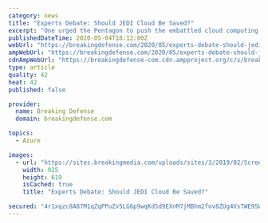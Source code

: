 ```yaml
---
category: news
title: "Experts Debate: Should JEDI Cloud Be Saved?"
excerpt: "One urged the Pentagon to push the embattled cloud computing contract through. Two said kill it. One said JEDI is still worth saving — but it’s running out of time."
publishedDateTime: 2020-05-04T18:12:00Z
webUrl: "https://breakingdefense.com/2020/05/experts-debate-should-jedi-cloud-be-saved/"
ampWebUrl: "https://breakingdefense.com/2020/05/experts-debate-should-jedi-cloud-be-saved/amp/"
cdnAmpWebUrl: "https://breakingdefense-com.cdn.ampproject.org/c/s/breakingdefense.com/2020/05/experts-debate-should-jedi-cloud-be-saved/amp/"
type: article
quality: 42
heat: 42
published: false

provider:
  name: Breaking Defense
  domain: breakingdefense.com

topics:
  - Azure

images:
  - url: "https://sites.breakingmedia.com/uploads/sites/3/2019/02/Screen-Shot-2019-02-05-at-12.58.21-PM.png"
    width: 925
    height: 619
    isCached: true
    title: "Experts Debate: Should JEDI Cloud Be Saved?"

secured: "4r1xqzc8A87M1qZqPPuZv5LG6p9wqKd5d9EXnM7jMBhm2fov8ZUg4VsTWE95W9FTQQlH79Jh+vfveA0lHgx95G1aBcuM7gLcjprTEkPSHsLSzVUJuPyTdUvnROhZu6sEJYyac4Nr0Z6TU+dbj+iEFNAqTKURBQkMdJ2TzLzklOpot8Pfyle0kAQQN4B/Dpq3fKuwMxOds/jIWz0PDcDJ04Q+mGPAtOpq5OwejoeXft3c7pX4qiXykfT9JBKZHyjPdUcveIZXm0WYKs8jVYo6exOU4ZQI2BCK8F7lPGqJoDfcByWLgJIz93X2iV8ufTZPnylvOmtMn5VLyyIr51R4xH1yrlhmWNLbJ0135iKGPe0R+JvIy/WoWaHvtEPuozlfqaGVY6ekzFQI32w9aJV0hSH3oXlTPKUy1KIFtMVZl3Z8fPDxd4WD0b9nwNCIKlwLdmVZlOMQatM2EBQeolxeclIsrEoKp0nlXgaanAyA6gY=;V7hPgSEv1yLU1cbs2ntDhQ=="
---
```


